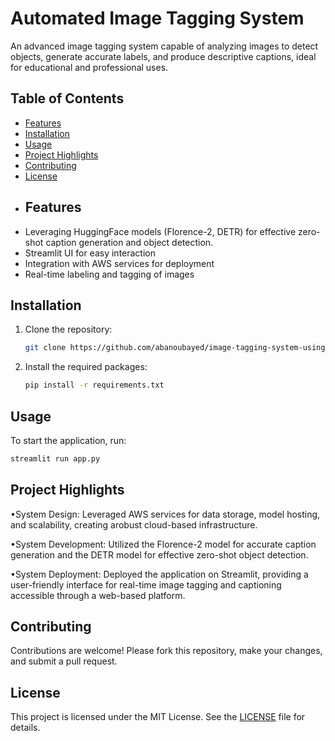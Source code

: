 # Automated Image Tagging System

An advanced image tagging system capable of analyzing images to detect objects, generate accurate labels, and produce descriptive captions, ideal for educational and professional uses.
## Table of Contents
- [Features](#features)
- [Installation](#installation)
- [Usage](#usage)
- [Project Highlights](#project-Highlights)
- [Contributing](#contributing)
- [License](#license)
- ## Features
- Leveraging HuggingFace models (Florence-2, DETR) for effective zero-shot caption generation and object detection.
- Streamlit UI for easy interaction
- Integration with AWS services for deployment
- Real-time labeling and tagging of images
## Installation
1. Clone the repository:
   ```bash
   git clone https://github.com/abanoubayed/image-tagging-system-using-florence2-and-DETR/tree/mainautomated-image-tagging-system.git
   ```
2. Install the required packages:
   ```bash
   pip install -r requirements.txt
   ```
## Usage
To start the application, run:
```bash
streamlit run app.py
```
## Project Highlights
•System Design: Leveraged AWS services for data storage, model hosting, and scalability, creating arobust cloud-based infrastructure.

•System Development: Utilized the Florence-2 model for accurate caption generation and the DETR model for effective zero-shot object detection.

•System Deployment: Deployed the application on Streamlit, providing a user-friendly interface for real-time image tagging and captioning accessible through a web-based platform.
## Contributing
Contributions are welcome! Please fork this repository, make your changes, and submit a pull request.

## License
This project is licensed under the MIT License. See the [LICENSE](LICENSE) file for details.
